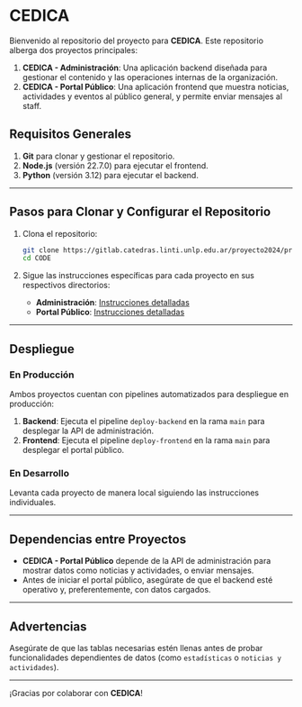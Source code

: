 # CEDICA

Bienvenido al repositorio del proyecto para **CEDICA**. Este repositorio alberga dos proyectos principales:

1. **CEDICA - Administración**: Una aplicación backend diseñada para gestionar el contenido y las operaciones internas de la organización.
2. **CEDICA - Portal Público**: Una aplicación frontend que muestra noticias, actividades y eventos al público general, y permite enviar mensajes al staff.

## Requisitos Generales

1. **Git** para clonar y gestionar el repositorio.
2. **Node.js** (versión 22.7.0) para ejecutar el frontend.
3. **Python** (versión 3.12) para ejecutar el backend.

---

## Pasos para Clonar y Configurar el Repositorio

1. Clona el repositorio:
    ```bash
    git clone https://gitlab.catedras.linti.unlp.edu.ar/proyecto2024/proyectos/grupo04/code.git
    cd CODE
    ```

2. Sigue las instrucciones específicas para cada proyecto en sus respectivos directorios:
   - **Administración**: [Instrucciones detalladas](./admin/README.md)
   - **Portal Público**: [Instrucciones detalladas](./public-portal/README.md)

---

## Despliegue

### En Producción

Ambos proyectos cuentan con pipelines automatizados para despliegue en producción:

1. **Backend**: Ejecuta el pipeline `deploy-backend` en la rama `main` para desplegar la API de administración.
2. **Frontend**: Ejecuta el pipeline `deploy-frontend` en la rama `main` para desplegar el portal público.

### En Desarrollo

Levanta cada proyecto de manera local siguiendo las instrucciones individuales.

---

## Dependencias entre Proyectos

- **CEDICA - Portal Público** depende de la API de administración para mostrar datos como noticias y actividades, o enviar mensajes.
- Antes de iniciar el portal público, asegúrate de que el backend esté operativo y, preferentemente, con datos cargados.

---

## Advertencias

Asegúrate de que las tablas necesarias estén llenas antes de probar funcionalidades dependientes de datos (como `estadísticas` o `noticias y actividades`).

---

¡Gracias por colaborar con **CEDICA**!